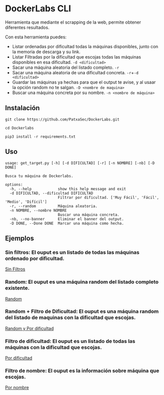 # DockerLabs CLI

Herramienta que mediante el scrapping de la web, permite obtener diferentes resultados.

Con esta herramienta puedes:
- Listar ordenadas por dificultad todas la máquinas disponibles, junto con la memoria de descarga y su link.
- Listar Filtradas por la dificultad que escojas todas las máquinas disponibles en esa dificultad. `-d <dificultad>`
- Sacar una máquina aleatoria del listado completo. `-r`
- Sacar una máquina aleatoria de una dificultad concreta. `-r`+`-d <dificultad>`
- Guardar las máquinas ya hechas para que el output te avise, y al usaar la opción random no te salgan. `-D <nombre de maquina>`
- Buscar una máquina concreta por su nombre. `-n <nombre de máquina>`

## Instalación

```
git clone https://github.com/PatxaSec/DockerLabs.git
```
```
cd Dockerlabs
```
```
pip3 install -r requirements.txt
```

## Uso

```
usage: get_target.py [-h] [-d DIFICULTAD] [-r] [-n NOMBRE] [-nb] [-D DONE]

Busca tu máquina de Dockerlabs.

options:
  -h, --help            show this help message and exit
  -d DIFICULTAD, --dificultad DIFICULTAD
                        Filtrar por dificultad. ['Muy Fácil', 'Fácil', 'Medio', 'Difícil']
  -r, --random          Máquina aleatoria.
  -n NOMBRE, --nombre NOMBRE
                        Buscar una máquina concreta.
  -nb, --no-banner      Eliminar el banner del output.
  -D DONE, --Done DONE  Marcar una máquina como hecha.
```

## Ejemplos

### Sin filtros: El ouput es un listado de todas las máquinas ordenado por dificultad.
[Sin Filtros](ejemplos/sin_filtros.png)

### Random: El ouput es una máquina random del listado completo existente.
[Random](ejemplos/random.png)

### Random + Filtro de Dificultad: El ouput es una máquina random del listado de maquinas con la dificultad que escojas.
[Random y Por dificultad](ejemplos/random+Medio.png)

### Filtro de dificultad: El ouput es un listado de todas las máquinas con la dificultad que escojas.
[Por dificultad](ejemplos/dificultad.png)

### Filtro de nombre: El ouput es la información sobre máquina que escojas.
[Por nombre](ejemplos/nombre.png)
